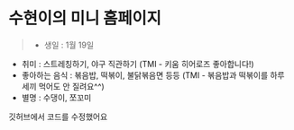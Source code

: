# 수현이의 미니 홈페이지
>- 생일 : 1월 19일  
- 취미 : 스트레칭하기, 야구 직관하기 (TMI - 키움 히어로즈 좋아합니다!)  
- 좋아하는 음식 : 볶음밥, 떡볶이, 불닭볶음면 등등 (TMI - 볶음밥과 떡볶이를 하루 세끼 먹어도 안 질려요^^)  
- 별명 : 수댕이, 쪼꼬미

깃허브에서 코드를 수정했어요
